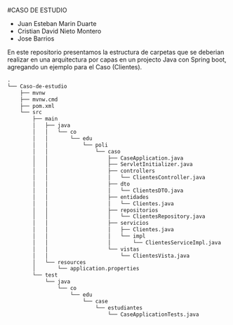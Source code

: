 #CASO DE ESTUDIO

- Juan Esteban Marin Duarte
- Cristian David Nieto Montero
- Jose Barrios

En este repositorio presentamos la estructura de carpetas que se deberian realizar en una arquitectura por capas en un projecto Java con Spring boot, agregando un ejemplo para el Caso (Clientes).

```md
.
└── Caso-de-estudio
    ├── mvnw
    ├── mvnw.cmd
    ├── pom.xml
    └── src
        ├── main
        │   ├── java
        │   │   └── co
        │   │       └── edu
        │   │           └── poli
        │   │               └── caso
        │   │                   ├── CaseApplication.java
        │   │                   ├── ServletInitializer.java
        │   │                   ├── controllers
        │   │                   │   └── ClientesController.java
        │   │                   ├── dto
        │   │                   │   └── ClientesDTO.java
        │   │                   ├── entidades
        │   │                   │   └── Clientes.java
        │   │                   ├── repositorios
        │   │                   │   └── ClientesRepository.java
        │   │                   ├── servicios
        │   │                   │   ├── Clientes.java
        │   │                   │   └── impl
        │   │                   │       └── ClientesServiceImpl.java
        │   │                   └── vistas
        │   │                       └── ClientesVista.java
        │   └── resources
        │       └── application.properties
        └── test
            └── java
                └── co
                    └── edu
                        └── case
                            └── estudiantes
                                └── CaseApplicationTests.java
 ```
